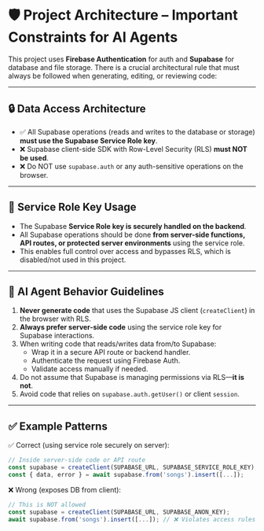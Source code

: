 # 🛡️ Project Architecture – Important Constraints for AI Agents

This project uses **Firebase Authentication** for auth and **Supabase** for database and file storage. There is a crucial architectural rule that must always be followed when generating, editing, or reviewing code:

---

## 🔒 Data Access Architecture

- ✅ All Supabase operations (reads and writes to the database or storage) **must use the Supabase Service Role key**.
- ❌ Supabase client-side SDK with Row-Level Security (RLS) **must NOT be used**.
- ❌ Do NOT use `supabase.auth` or any auth-sensitive operations on the browser.

---

## 🔑 Service Role Key Usage

- The Supabase **Service Role key is securely handled on the backend**.
- All Supabase operations should be done **from server-side functions, API routes, or protected server environments** using the service role.
- This enables full control over access and bypasses RLS, which is disabled/not used in this project.

---

## 🧠 AI Agent Behavior Guidelines

1. **Never generate code** that uses the Supabase JS client (`createClient`) in the browser with RLS.
2. **Always prefer server-side code** using the service role key for Supabase interactions.
3. When writing code that reads/writes data from/to Supabase:
   - Wrap it in a secure API route or backend handler.
   - Authenticate the request using Firebase Auth.
   - Validate access manually if needed.
4. Do not assume that Supabase is managing permissions via RLS—**it is not**.
5. Avoid code that relies on `supabase.auth.getUser()` or client `session`.

---

## ✅ Example Patterns

✅ Correct (using service role securely on server):

```ts
// Inside server-side code or API route
const supabase = createClient(SUPABASE_URL, SUPABASE_SERVICE_ROLE_KEY);
const { data, error } = await supabase.from('songs').insert([...]);
```
❌ Wrong (exposes DB from client):

```ts
// This is NOT allowed
const supabase = createClient(SUPABASE_URL, SUPABASE_ANON_KEY);
await supabase.from('songs').insert([...]); // ❌ Violates access rules
```